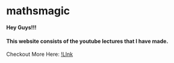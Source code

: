 # mathsmagic

<b>Hey Guys!!!</b>

<h4>This website consists of the youtube lectures that I have made.</h4>

Checkout More Here:
[!LInk](https://github.com/mathsprorishita/mathsmagic.github.io.git)
